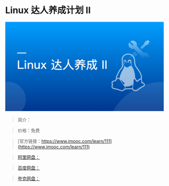 # Linux 达人养成计划 II

![img](../../assets/5fe442dd0001cb0005400304.jpg)

> 简介：

> 价格：免费

> [官方链接：https://www.imooc.com/learn/111](https://www.imooc.com/learn/111)

> [阿里网盘：]()

> [百度网盘：]()

> [夸克网盘：]()
